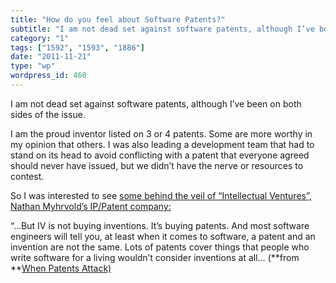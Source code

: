 ```yaml
---
title: "How do you feel about Software Patents?"
subtitle: "I am not dead set against software patents, although I’ve been on both sides of the issue."
category: "1"
tags: ["1592", "1593", "1886"]
date: "2011-11-21"
type: "wp"
wordpress_id: 460
---
```

I am not dead set against software patents, although I’ve been on both sides of the issue.

I am the proud inventor listed on 3 or 4 patents. Some are more worthy in my opinion that others. I was also leading a development team that had to stand on its head to avoid conflicting with a patent that everyone agreed should never have issued, but we didn’t have the nerve or resources to contest.

So I was interested to see [some behind the veil of “Intellectual Ventures”, Nathan Myhrvold’s IP/Patent company:](http://www.npr.org/blogs/money/2011/07/26/138576167/when-patents-attack)

> 
“…But IV is not buying inventions. It’s buying patents. And most software engineers will tell you, at least when it comes to software, a patent and an invention are not the same. Lots of patents cover things that people who write software for a living wouldn’t consider inventions at all… (**from **[When Patents Attack)](http://www.npr.org/blogs/money/2011/07/26/138576167/when-patents-attack)